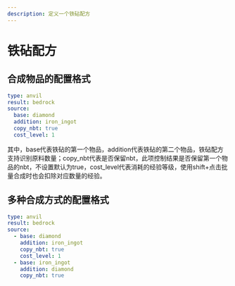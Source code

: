 ```yaml
---
description: 定义一个铁砧配方
---
```


# 铁砧配方

## 合成物品的配置格式

```yaml
type: anvil
result: bedrock
source:
  base: diamond
  addition: iron_ingot
  copy_nbt: true
  cost_level: 1
```

其中，base代表铁砧的第一个物品，addition代表铁砧的第二个物品，铁砧配方支持识别原料数量；copy\_nbt代表是否保留nbt，此项控制结果是否保留第一个物品的nbt，不设置默认为true，cost\_level代表消耗的经验等级，使用shift+点击批量合成时也会扣除对应数量的经验。

## 多种合成方式的配置格式

```yaml
type: anvil
result: bedrock
source:
  - base: diamond
    addition: iron_ingot
    copy_nbt: true
    cost_level: 1
  - base: iron_ingot
    addition: diamond
    copy_nbt: true
```

